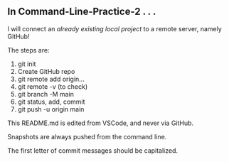 <h2>In Command-Line-Practice-2 . . .</h2>

I will connect an <em>already existing local project</em> to a remote server, namely GitHub!

The steps are:
<ol>
<li>git init</li>
<li>Create GitHub repo</li>
<li>git remote add origin...</li>
<li>git remote -v (to check)</li>
<li>git branch -M main</li>
<li>git status, add, commit</li>
<li>git push -u origin main</li>
</ol>

This README.md is edited from VSCode, and never via GitHub.

Snapshots are always pushed from the command line.

The first letter of commit messages should be capitalized.
